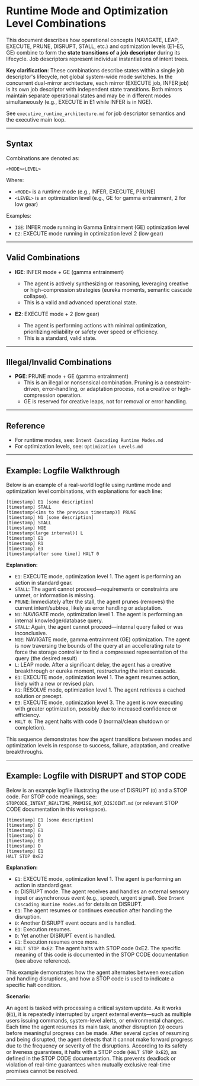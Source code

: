 # Runtime Mode and Optimization Level Combinations

This document describes how operational concepts (NAVIGATE, LEAP, EXECUTE, PRUNE, DISRUPT, STALL, etc.) and optimization levels (E1–E5, GE) combine to form the **state transitions of a job descriptor** during its lifecycle. Job descriptors represent individual instantiations of intent trees.

**Key clarification**: These combinations describe states within a single job descriptor's lifecycle, not global system-wide mode switches. In the concurrent dual-mirror architecture, each mirror (EXECUTE job, INFER job) is its own job descriptor with independent state transitions. Both mirrors maintain separate operational states and may be in different modes simultaneously (e.g., EXECUTE in E1 while INFER is in NGE).

See `executive_runtime_architecture.md` for job descriptor semantics and the executive main loop.

---

## Syntax

Combinations are denoted as:

    <MODE><LEVEL>

Where:
- `<MODE>` is a runtime mode (e.g., INFER, EXECUTE, PRUNE)
- `<LEVEL>` is an optimization level (e.g., GE for gamma entrainment, 2 for low gear)

Examples:
- `IGE`: INFER mode running in Gamma Entrainment (GE) optimization level
- `E2`: EXECUTE mode running in optimization level 2 (low gear)

---

## Valid Combinations

- **IGE**: INFER mode + GE (gamma entrainment)
  - The agent is actively synthesizing or reasoning, leveraging creative or high-compression strategies (eureka moments, semantic cascade collapse).
  - This is a valid and advanced operational state.

- **E2**: EXECUTE mode + 2 (low gear)
  - The agent is performing actions with minimal optimization, prioritizing reliability or safety over speed or efficiency.
  - This is a standard, valid state.

---

## Illegal/Invalid Combinations

- **PGE**: PRUNE mode + GE (gamma entrainment)
  - This is an illegal or nonsensical combination. Pruning is a constraint-driven, error-handling, or adaptation process, not a creative or high-compression operation.
  - GE is reserved for creative leaps, not for removal or error handling.

---

## Reference

- For runtime modes, see: `Intent Cascading Runtime Modes.md`
- For optimization levels, see: `Optimization Levels.md`


---

## Example: Logfile Walkthrough

Below is an example of a real-world logfile using runtime mode and optimization level combinations, with explanations for each line:

```
[timestamp] E1 [some description]
[timestamp] STALL
[timestamp(<1ms to the previous timestamp)] PRUNE
[timestamp] N1 [some description]
[timestamp] STALL
[timestamp] NGE
[timestamp(large interval)] L
[timestamp] E1
[timestamp] R1
[timestamp] E3
[timestamp(after some time)] HALT 0
```

**Explanation:**

- `E1`: EXECUTE mode, optimization level 1. The agent is performing an action in standard gear.
- `STALL`: The agent cannot proceed—requirements or constraints are unmet, or information is missing.
- `PRUNE`: Immediately after the stall, the agent prunes (removes) the current intent/subtree, likely as error handling or adaptation.
- `N1`: NAVIGATE mode, optimization level 1. The agent is performing an internal knowledge/database query.
- `STALL`: Again, the agent cannot proceed—internal query failed or was inconclusive.
- `NGE`: NAVIGATE mode, gamma entrainment (GE) optimization. The agent is now traversing the bounds of the query at an accellerating rate to force the storage controller to find a compressed representation of the query (the desired result)
- `L`: LEAP mode. After a significant delay, the agent has a creative breakthrough or eureka moment, restructuring the intent cascade.
- `E1`: EXECUTE mode, optimization level 1. The agent resumes action, likely with a new or revised plan.
- `R1`: RESOLVE mode, optimization level 1. The agent retrieves a cached solution or precept.
- `E3`: EXECUTE mode, optimization level 3. The agent is now executing with greater optimization, possibly due to increased confidence or efficiency.
- `HALT 0`: The agent halts with code 0 (normal/clean shutdown or completion).

This sequence demonstrates how the agent transitions between modes and optimization levels in response to success, failure, adaptation, and creative breakthroughs.

---

## Example: Logfile with DISRUPT and STOP CODE

Below is an example logfile illustrating the use of DISRUPT (`D`) and a STOP code. For STOP code meanings, see: `STOPCODE_INTENT_REALTIME_PROMISE_NOT_DISJOINT.md` (or relevant STOP CODE documentation in this workspace).

```
[timestamp] E1 [some description]
[timestamp] D
[timestamp] E1
[timestamp] D
[timestamp] E1
[timestamp] D
[timestamp] E1
HALT STOP 0xE2
```

**Explanation:**

- `E1`: EXECUTE mode, optimization level 1. The agent is performing an action in standard gear.
- `D`: DISRUPT mode. The agent receives and handles an external sensory input or asynchronous event (e.g., speech, urgent signal). See `Intent Cascading Runtime Modes.md` for details on DISRUPT.
- `E1`: The agent resumes or continues execution after handling the disruption.
- `D`: Another DISRUPT event occurs and is handled.
- `E1`: Execution resumes.
- `D`: Yet another DISRUPT event is handled.
- `E1`: Execution resumes once more.
- `HALT STOP 0xE2`: The agent halts with STOP code 0xE2. The specific meaning of this code is documented in the STOP CODE documentation (see above reference).

This example demonstrates how the agent alternates between execution and handling disruptions, and how a STOP code is used to indicate a specific halt condition.

**Scenario:**

An agent is tasked with processing a critical system update. As it works (`E1`), it is repeatedly interrupted by urgent external events—such as multiple users issuing commands, system-level alerts, or environmental changes. Each time the agent resumes its main task, another disruption (`D`) occurs before meaningful progress can be made. After several cycles of resuming and being disrupted, the agent detects that it cannot make forward progress due to the frequency or severity of the disruptions. According to its safety or liveness guarantees, it halts with a STOP code (`HALT STOP 0xE2`), as defined in the STOP CODE documentation. This prevents deadlock or violation of real-time guarantees when mutually exclusive real-time promises cannot be resolved.


---
